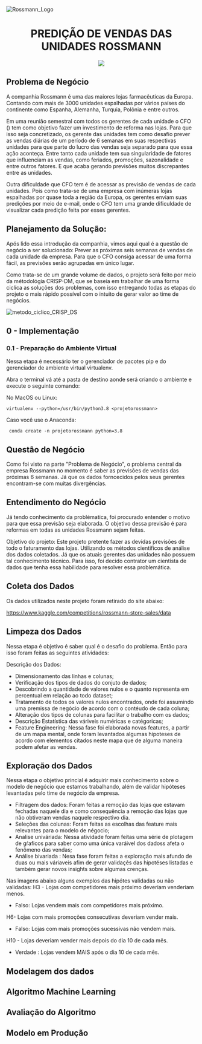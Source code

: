 
![Rossmann_Logo](https://user-images.githubusercontent.com/78666925/184509590-c06577fd-b0fb-4f46-98e1-26162402c86a.png)
<h1 align="center"> PREDIÇÃO DE VENDAS DAS UNIDADES ROSSMANN  </h1>

<p align="center">
<img src="http://img.shields.io/static/v1?label=STATUS&message=CONCLUIDO%20&color=GREEN&style=for-the-badge"/>
</p>

## Problema de Negócio
A companhia Rossmann é uma das maiores lojas farmacêuticas da Europa. Contando com mais de 3000 unidades espalhadas por vários países do continente como Espanha, Alemanha, Turquia, Polônia e entre outros. 

Em uma reunião semestral com todos os gerentes de cada unidade o CFO () tem como objetivo fazer um investimento de reforma nas lojas. Para que isso seja concretizado, os gerente das unidades tem como desafio prever as vendas diárias de um período de 6 semanas em suas respectivas unidades para que parte do lucro das vendas seja separado para que essa ação aconteça. Entre tanto cada unidade tem sua singularidade de fatores que influenciam as vendas, como feriados, promoções, sazonalidade e entre outros fatores. E que acaba gerando previsões muitos discrepantes entre as unidades. 

 Outra dificuldade que CFO tem é de acessar as previsão de vendas de cada unidades. Pois como trata-se de uma empresa com inúmeras lojas espalhadas por quase toda a região da Europa, os gerentes enviam suas predições por meio de e-mail, onde o CFO tem uma grande dificuldade de visualizar cada predição feita por esses gerentes.

## Planejamento da Solução:
Após lido essa introdução da companhia, vimos aqui qual é a questão de negócio a ser solucionado:  Prever as próximas seis semanas de vendas de cada unidade da empresa. 
Para que o CFO consiga acessar de uma forma fácil, as previsões serão agrupadas em único lugar. 

Como trata-se de um grande volume de dados, o projeto será feito por meio da métodológia CRISP-DM, que se baseia em trabalhar de uma forma ciclíca as soluções dos problemas, com isso entregando todas as etapas do projeto o mais rápido possível com o intuito de gerar valor ao time de negócios. 



![metodo_ciclico_CRISP_DS](https://user-images.githubusercontent.com/78666925/184556632-b96a775d-7dbc-4427-9699-402c57d0dd39.png)

## 0 - Implementação

 ### 0.1 - Preparação do Ambiente Virtual
  Nessa etapa é necessário ter o gerenciador de pacotes pip e do gerenciador de ambiente virtual virtualenv. 
     
   Abra o terminal vá até a pasta de destino aonde será criando o ambiente e execute o seguinte comando:
 
   No MacOS ou Linux:
 
 ``` virtualenv --python=/usr/bin/python3.8 <projetorossmann> ```
 
 
   Caso você use o Anaconda:
 
   ```  conda create -n projetorossmann python=3.8 ```
      

      
   
 
## Questão de Negócio
 Como foi visto na parte "Problema de Negócio", o problema central da empresa Rossmann no momento é saber as previsões de vendas das próximas 6 semanas. Já que os dados forncecidos pelos seus gerentes encontram-se com muitas divergências. 

## Entendimento do Negócio
Já tendo conhecimento da problématica, foi procurado entender o motivo para que essa previsão seja elaborada. O objetivo dessa previsão é para reformas em todas as unidades Rossmann sejam feitas. 

Objetivo do projeto: Este projeto pretente fazer as devidas previsões de todo o faturamento das lojas. Utilizando os métodos cientificos de análise dos dados coletados. Já que os atuais gerentes das unidades não possuem tal conhecimento técnico. 
Para isso, foi decido contrator um cientista de dados que tenha essa habilidade para resolver essa problemática. 

## Coleta dos Dados
Os dados utilizados neste projeto foram retirado do site abaixo:

https://www.kaggle.com/competitions/rossmann-store-sales/data

## Limpeza dos Dados
Nessa etapa é objetivo é saber qual é o desafio do problema. Então para isso foram feitas as seguintes atividades:

Descrição dos Dados: 

- Dimensionamento das linhas e colunas;
- Verificação dos tipos de dados do conjuto de dados;
- Descobrindo a quantidade de valores nulos e o quanto representa em percentual em relação ao todo dataset;
- Tratamento de todos os valores nulos encontrados, onde foi assumindo uma premissa de negócio de acordo com o contéudo de cada coluna;
- Alteração dos tipos de colunas para facilitar o trabalho com os dados;
- Descrição Estatística das váriveis numéricas e catégoricas;
- Feature Engineering: Nessa fase foi elaborada novas features, a partir de um mapa mental, onde foram levantados algumas hipoteses de acordo com elementos citados neste mapa que de alguma maneira podem afetar as vendas. 
 
## Exploração dos Dados

Nessa etapa o objetivo princial é adquirir mais conhecimento sobre o modelo de negócio que estamos trabalhando, além de validar hipóteses levantadas pelo time de negócio da empresa.   

- Filtragem dos dados: Foram feitas a remoção das lojas que estavam fechadas naquele dia e como consequência a remoção das lojas que não obtiveram vendas naquele respectivo dia. 
- Seleções das colunas: Foram feitas as escolhas das feature mais relevantes para o modelo de négocio;
- Analise univáriada: Nessa atividade foram feitas uma série de plotagem de gŕaficos para saber como uma única varáivel dos dadoss afeta o fenômeno das vendas;
- Análise bivariada : Nesa fase foram feitas a exploração mais afundo de duas ou mais váriaveis afim de gerar validaçês das hipotéses listadas e também gerar novos insights sobre algumas crenças.

Nas imagens abaixo alguns exemplos das hipótes validadas ou não validadas:
H3 - Lojas com competidores mais próximo deveriam venderiam menos.
- Falso: Lojas vendem mais com competidores mais próximo.

H6- Lojas com mais promoções consecutivas deveriam vender mais.
- Falso: Lojas com mais promoções sucessivas não vendem mais.

H10 - Lojas deveriam vender mais depois do dia 10 de cada mês.
- Verdade : Lojas vendem MAIS após o dia 10 de cada mês.

## Modelagem dos dados

## Algoritmo Machine Learning

## Avaliação do Algoritmo 

## Modelo em Produção

